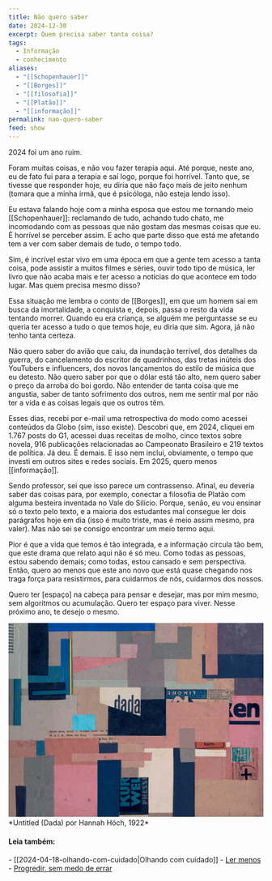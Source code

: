 ```yaml
---
title: Não quero saber
date: 2024-12-30
excerpt: Quem precisa saber tanta coisa?
tags:
  - Informação
  - conhecimento
aliases:
  - "[[Schopenhauer]]"
  - "[[Borges]]"
  - "[[filosofia]]"
  - "[[Platão]]"
  - "[[informação]]"
permalink: nao-quero-saber
feed: show
---
```

2024 foi um ano ruim.

Foram muitas coisas, e não vou fazer terapia aqui. Até porque, neste ano, eu de fato fui para a terapia e saí logo, porque foi horrível. Tanto que, se tivesse que responder hoje, eu diria que não faço mais de jeito nenhum (tomara que a minha irmã, que é psicóloga, não esteja lendo isso).

Eu estava falando hoje com a minha esposa que estou me tornando meio [[Schopenhauer]]: reclamando de tudo, achando tudo chato, me incomodando com as pessoas que não gostam das mesmas coisas que eu. É horrível se perceber assim. E acho que parte disso que está me afetando tem a ver com saber demais de tudo, o tempo todo.

Sim, é incrível estar vivo em uma época em que a gente tem acesso a tanta coisa, pode assistir a muitos filmes e séries, ouvir todo tipo de música, ler livro que não acaba mais e ter acesso a notícias do que acontece em todo lugar. Mas quem precisa mesmo disso? 

Essa situação me lembra o conto de [[Borges]], em que um homem sai em busca da imortalidade, a conquista e, depois, passa o resto da vida tentando morrer. Quando eu era criança, se alguém me perguntasse se eu queria ter acesso a tudo o que temos hoje, eu diria que sim. Agora, já não tenho tanta certeza.

Não quero saber do avião que caiu, da inundação terrível, dos detalhes da guerra, do cancelamento do escritor de quadrinhos, das tretas inúteis dos YouTubers e influencers, dos novos lançamentos do estilo de música que eu detesto. Não quero saber por que o dólar está tão alto, nem quero saber o preço da arroba do boi gordo. Não entender de tanta coisa que me angustia, saber de tanto sofrimento dos outros, nem me sentir mal por não ter a vida e as coisas legais que os outros têm. 

Esses dias, recebi por e-mail uma retrospectiva do modo como acessei conteúdos da Globo (sim, isso existe). Descobri que, em 2024, cliquei em 1.767 posts do G1, acessei duas receitas de molho, cinco textos sobre novela, 916 publicações relacionadas ao Campeonato Brasileiro e 219 textos de política. Já deu. É demais. E isso nem inclui, obviamente, o tempo que investi em outros sites e redes sociais. Em 2025, quero menos [[informação]].

Sendo professor, sei que isso parece um contrassenso. Afinal, eu deveria saber das coisas para, por exemplo, conectar a filosofia de Platão com alguma besteira inventada no Vale do Silício. Porque, senão, eu vou ensinar só o texto pelo texto, e a maioria dos estudantes mal consegue ler dois parágrafos hoje em dia (isso é muito triste, mas é meio assim mesmo, pra valer). Mas não sei se consigo encontrar um meio termo aqui.

Pior é que a vida que temos é tão integrada, e a informação circula tão bem, que este drama que relato aqui não é só meu. Como todas as pessoas, estou sabendo demais; como todas, estou cansado e sem perspectiva. Então, quero ao menos que este ano novo que está quase chegando nos traga força para resistirmos, para cuidarmos de nós, cuidarmos dos nossos. 

Quero ter [espaço] na cabeça para pensar e desejar, mas por mim mesmo, sem algoritmos ou acumulação. Quero ter espaço para viver. Nesse próximo ano, te desejo o mesmo.

<img src="assets/img/Pasted%20image%2020250224205847.png">
*Untitled (Dada) por Hannah Höch, 1922*

<h4>Leia também:</h4>
- [[2024-04-18-olhando-com-cuidado|Olhando com cuidado]]
- <a href="/ler-menos">Ler menos</a>
- <a href="/progredir-sem-medo-de-errar">Progredir, sem medo de errar</a>
